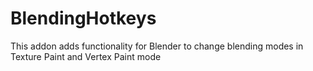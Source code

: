 # BlendingHotkeys
This addon adds functionality for Blender to change blending modes in Texture Paint and Vertex Paint mode
